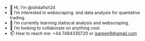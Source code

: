 - 👋 Hi, I’m @ishdafish24
- 👀 I’m interested in webscraping. and data analysis for quantative trading.
- 🌱 I’m currently learning statiscal analysis and webscraping.
- 💞️ I’m looking to collaborate on anything cool.
- 📫 How to reach me: +44 7484330720 or isareen9@gmail.com

<!---
ishdafish24/ishdafish24 is a ✨ special ✨ repository because its `README.md` (this file) appears on your GitHub profile.
You can click the Preview link to take a look at your changes.
--->
